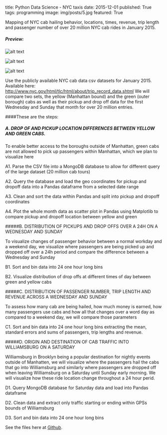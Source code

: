 title: Python Data Science - NYC taxis
date: 2015-12-01
published: True
tags: programming
image: img/posts/5.jpg
featured: True

Mapping of NYC cab hailing behavior, locations, times, revenue, trip length and passenger number of over 20 million NYC cab rides in January 2015.


##### Preview:

![alt text](http://i.imgur.com/rTZu1a0.jpg "Cabs1")

![alt text](http://imgur.com/RWIwMrv.jpg "Cabs2")

![alt text](http://i.imgur.com/99eOVpK.jpg "Cabs3")



Use the publicly available NYC cab data csv datasets for January 2015. Available here: http://www.nyc.gov/html/tlc/html/about/trip_record_data.shtml
We will compare two sets, the yellow (Manhattan bound) and the green (outer borough) cabs as well as their pickup and drop off data for the first Wednesday and Sunday that month for over 20 million entries.

####These are the steps:


##### A. DROP OF AND PICKUP LOCATION DIFFERENCES BETWEEN YELLOW AND GREEN CABS.


To enable better access to the boroughs outside of Manhattan, green cabs are not allowed to pick up passengers within Manhattan, which we plan to visualize here

A1. Parse the CSV file into a MongoDB database to allow for different query of the large dataset (20 million cab tours)

A2. Query the database and load the geo coordinates for pickup and dropoff data into a Pandas dataframe from a selected date range

A3. Clean and sort the data within Pandas and split into pickup and dropoff coordinates

A4. Plot the whole month data as scatter plot in Pandas using Matplotlib to compare pickup and dropoff location between yellow and green

#####B. DISTRIBUTION OF PICKUPS AND DROP OFFS OVER A 24H ON A WEDNESDAY AND SUNDAY

To visualize changes of passenger behavior between a normal workday and a weekend day, we visualize where passengers are being picked up and dropped off over a 24h period and compare the difference between a Wednesday and Sunday

B1. Sort and bin data into 24 one hour long bins

B2. Visualize distribution of drop offs at different times of day between green and yellow cabs

#####C. DISTRIBUTION OF PASSENGER NUMBER, TRIP LENGTH AND REVENUE ACROSS A WEDNESDAY AND SUNDAY

To assess how many cab are being hailed, how much money is earned, how many passengers use cabs and how all that changes over a word day as compared to a weekend day, we will compare those parameters

C1. Sort and bin data into 24 one hour long bins extracting the mean, standard errors and sums of passengers, trip lengths and revenue.


#####D. ORIGIN AND DESTINATION OF CAB TRAFFIC INTO WILLIAMSBURG ON A SATURDAY

Williamsburg in Brooklyn being a popular destination for nightly events outside of Manhatten, we will visualize where the passengers hail the cabs that go into Williamsburg and similarly where passengers are dropped off when leaving Williamsburg on a Saturday until Sunday early morning. We will visualize how these ride location change throughout a 24 hour perid.

D1. Query MongoDB database for Saturday data and load into Pandas dataframe

D2. Clean data and extract only traffic starting or ending within GPSs bounds of Williamsburg

D3. Sort and bin data into 24 one hour long bins


See the files here at [Github](https://github.com/ninehundred1/DataScience_NYC_taxis).

